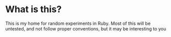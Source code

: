 # What is this?

This is my home for random experiments in Ruby. Most of this will be untested, and not follow proper conventions, but it may be interesting to you

